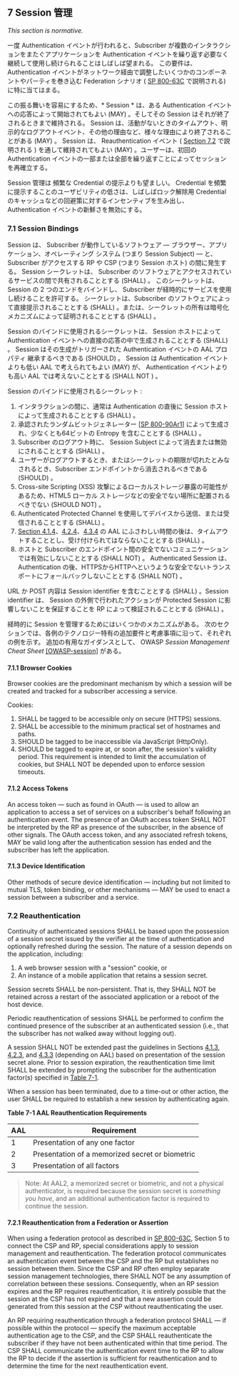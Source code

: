 <a name="sec7"></a>

## 7 Session 管理

_This section is normative._

一度 Authentication イベントが行われると、Subscriber が複数のインタラクションをまたぐアプリケーションを Authentication イベントを繰り返す必要なく継続して使用し続けられることはしばしば望まれる。 この要件は、 Authentication イベントがネットワーク経由で調整したいくつかのコンポーネントやパーティを巻き込む Federation シナリオ ( [SP 800-63C](sp800-63c.html) で説明される) に特に当てはまる。

<!-- Once an authentication event has taken place, it is often desirable to allow the subscriber to continue using the application across multiple subsequent interactions without requiring them to repeat the authentication event. This requirement is particularly true for federation scenarios — described in [SP 800-63C](sp800-63c.html) — where the authentication event necessarily involves several components and parties coordinating across a network. -->

この振る舞いを容易にするため、* Session * は、ある Authentication イベントへの応答によって開始されてもよい (MAY) 。そしてその Session はそれが終了されるときまで維持される。 Session は、活動がないときのタイムアウト、明示的なログアウトイベント、その他の理由など、様々な理由により終了されることがある (MAY) 。 Session は、 Reauthentication イベント ( [Section 7.2](#sessionreauthn) で説明される ) を通して維持されてもよい (MAY) 。ユーザーは、初回の Authentication イベントの一部または全部を繰り返すことによってセッションを再確立する。

<!-- To facilitate this behavior, a *session* MAY be started in response to an authentication event, and continue the session until such time that it is terminated. The session MAY be terminated for any number of reasons, including but not limited to an inactivity timeout, an explicit logout event, or other means. The session MAY be continued through a reauthentication event — described in [Section 7.2](#sessionreauthn) — wherein the user repeats some or all of the initial authentication event, thereby re-establishing the session. -->

Session 管理は 頻繁な Credential の提示よりも望ましい。 Credential を頻繁に提示することのユーザビリティの低さは、しばしばロック解除用 Credential のキャッシュなどの回避策に対するインセンティブを生み出し、 Authentication イベントの新鮮さを無効にする。

<!-- Session management is preferable over continual presentation of credentials as the poor usability of continual presentation often creates incentives for workarounds such as cached unlocking credentials, negating the freshness of the authentication event. -->

### 7.1 Session Bindings

Session は、 Subscriber が動作しているソフトウェア &mdash; ブラウザー、アプリケーション、オペレーティング システム (つまり Session Subject) &mdash; と、 Subscriber がアクセスする RP や CSP (つまり Session ホスト) の間に発生する。 Session シークレットは、 Subscriber のソフトウェアとアクセスされているサービスの間で共有されることとする (SHALL) 。 このシークレットは、Session の 2 つのエンドをバインドし、 Subscriber が経時的にサービスを使用し続けることを許可する。 シークレットは、Subscriber のソフトウェアによって直接提示されることとする (SHALL) 。または、シークレットの所有は暗号化メカニズムによって証明されることとする (SHALL) 。

<!-- A session occurs between the software that a subscriber is running &mdash; such as a browser, application, or operating system (i.e., the session subject) &mdash; and the RP or CSP that the subscriber is accessing (i.e., the session host). A session secret SHALL be shared between the subscriber's software and the service being accessed. This secret binds the two ends of the session, allowing the subscriber to continue using the service over time. The secret SHALL be presented directly by the subscriber's software or possession of the secret SHALL be proven using a cryptographic mechanism. -->

Session のバインドに使用されるシークレットは、 Session ホストによって Authentication イベントへの直接の応答の中で生成されることとする (SHALL) 。 Session はその生成がトリガーされた Authentication イベントの AAL プロパティ 継承するべきである (SHOULD) 。 Session は Authentication イベントよりも低い AAL で考えられてもよい (MAY) が、 Authentication イベントよりも高い AAL では考えないこととする (SHALL NOT ) 。

<!-- The secret used for session binding SHALL be generated by the session host in direct response to an authentication event. A session SHOULD inherit the AAL properties of the authentication event which triggered its creation. A session MAY be considered at a lower AAL than the authentication event but SHALL NOT be considered at a higher AAL than the authentication event. -->

Session のバインドに使用されるシークレット :

<!-- Secrets used for session binding: -->

1. インタラクションの間に、通常は Authentication の直後に Session ホストによって生成されることとする (SHALL) 。
2. 承認されたランダムビットジェネレーター [[SP 800-90Ar1]](#SP800-90Ar1) によって生成され、少なくとも64ビットの Entropy を含むこととする (SHALL) 。
3. Subscriber のログアウト時に、 Session Subject によって消去または無効にされることとする (SHALL) 。
4. ユーザーがログアウトするとき、またはシークレットの期限が切れたとみなされるとき、Subscriber エンドポイントから消去されるべきである (SHOULD) 。
5. Cross-site Scripting (XSS) 攻撃によるローカルストレージ暴露の可能性があるため、HTML5 ローカル ストレージなどの安全でない場所に配置されるべきでない (SHOULD NOT) 。
6. Authenticated Protected Channel を使用してデバイスから送信、または受信されることとする (SHALL) 。
7. [Section 4.1.4](#aal1reauth)、[4.2.4](#aal2reauth)、[4.3.4](#aal3reauth) の AAL にふさわしい時間の後は、タイムアウトすることとし、受け付けられてはならないこととする (SHALL) 。
8. ホストと Subscriber のエンドポイント間の安全でないコミュニケーションでは有効にしないこととする (SHALL NOT) 。 Authenticated Session は、Authentication の後、HTTPSからHTTPへというような安全でないトランスポートにフォールバックしないこととする (SHALL NOT) 。

<!-- 1. SHALL be generated by the session host during an interaction, typically immediately following authentication.
2. SHALL be generated by an approved random bit generator [[SP 800-90Ar1]](#SP800-90Ar1) and contain at least 64 bits of entropy.
3. SHALL be erased or invalidated by the session subject when the subscriber logs out.
4. SHOULD be erased on the subscriber endpoint when the user logs out or when the secret is deemed to have expired.
5. SHOULD NOT be placed in insecure locations such as HTML5 Local Storage due to the potential exposure of local storage to cross-site scripting (XSS) attacks.
6. SHALL be sent to and received from the device using an authenticated protected channel.
7. SHALL time out and not be accepted after the times specified in [Sections 4.1.4](#aal1reauth), [4.2.4](#aal2reauth), and [4.3.4](#aal3reauth), as appropriate for the AAL.
8. SHALL NOT be available to insecure communications between the host and subscriber's endpoint. Authenticated sessions SHALL NOT fall back to an insecure transport, such as from https to http, following authentication. -->

URL か POST 内容は Session identifier を含むこととする (SHALL) 。Session identifier は、 Session の外側で行われたアクションが Protected Session に影響しないことを保証することを RP によって検証されることとする (SHALL) 。

<!-- URLs or POST content SHALL contain a session identifier that SHALL be verified by the RP to ensure that actions taken outside the session do not affect the protected session. -->

経時的に Session を管理するためにはいくつかのメカニズムがある。 次のセクションでは、各例のテクノロジー特有の追加要件と考慮事項に沿って、それぞれの例を示す。 追加の有用なガイダンスとして、 OWASP *Session Management Cheat Sheet* [[OWASP-session]](#OWASP-session) がある。

<!-- There are several mechanisms for managing a session over time. The following sections give different examples along with additional requirements and considerations particular to each example technology. Additional informative guidance is available in the OWASP *Session Management Cheat Sheet* [[OWASP-session]](#OWASP-session). -->

#### 7.1.1 Browser Cookies

Browser cookies are the predominant mechanism by which a session will be created and tracked for a subscriber accessing a service.

Cookies:

1. SHALL be tagged to be accessible only on secure (HTTPS) sessions.
2. SHALL be accessible to the minimum practical set of hostnames and paths.
3. SHOULD be tagged to be inaccessible via JavaScript (HttpOnly).
4. SHOULD be tagged to expire at, or soon after, the session's validity period. This requirement is intended to limit the accumulation of cookies, but SHALL NOT be depended upon to enforce session timeouts.

#### 7.1.2 Access Tokens

An access token — such as found in OAuth — is used to allow an application to access a set of services on a subscriber's behalf following an authentication event. The presence of an OAuth access token SHALL NOT be interpreted by the RP as presence of the subscriber, in the absence of other signals. The OAuth access token, and any associated refresh tokens, MAY be valid long after the authentication session has ended and the subscriber has left the application.

#### 7.1.3 Device Identification

Other methods of secure device identification &mdash; including but not limited to mutual TLS, token binding, or other mechanisms &mdash; MAY be used to enact a session between a subscriber and a service.

### 7.2 <a name="sessionreauthn"></a>Reauthentication

Continuity of authenticated sessions SHALL be based upon the possession of a session secret issued by the verifier at the time of authentication and optionally refreshed during the session. The nature of a session depends on the application, including:

1. A web browser session with a "session" cookie, or
2. An instance of a mobile application that retains a session secret.

Session secrets SHALL be non-persistent. That is, they SHALL NOT be retained across a restart of the associated application or a reboot of the host device.

Periodic reauthentication of sessions SHALL be performed to confirm the continued presence of the subscriber at an authenticated session (i.e., that the subscriber has not walked away without logging out).

A session SHALL NOT be extended past the guidelines in Sections [4.1.3](#aal1reauth), [4.2.3](#aal2reauth), and [4.3.3](#aal3reauth) (depending on AAL) based on presentation of the session secret alone. Prior to session expiration, the reauthentication time limit SHALL be extended by prompting the subscriber for the authentication factor(s) specified in [Table 7-1](#63bSec7-Table1).

When a session has been terminated, due to a time-out or other action, the user SHALL be required to establish a new session by authenticating again.

<a name="63bSec7-Table1"></a>

<div class="text-center">
  <p>
    <strong>Table 7-1 AAL Reauthentication Requirements</strong>
  </p>
</div>

| AAL | Requirement                                     |
| --- | ----------------------------------------------- |
| 1   | Presentation of any one factor                  |
| 2   | Presentation of a memorized secret or biometric |
| 3   | Presentation of all factors                     |

> Note: At AAL2, a memorized secret or biometric, and not a physical authenticator, is required because the session secret is *something you have*, and an additional authentication factor is required to continue the session.

#### 7.2.1 Reauthentication from a Federation or Assertion

When using a federation protocol as described in [SP 800-63C](sp800-63c.html), Section 5 to connect the CSP and RP, special considerations apply to session management and reauthentication. The federation protocol communicates an authentication event between the CSP and the RP but establishes no session between them. Since the CSP and RP often employ separate session management technologies, there SHALL NOT be any assumption of correlation between these sessions. Consequently, when an RP session expires and the RP requires reauthentication, it is entirely possible that the session at the CSP has not expired and that a new assertion could be generated from this session at the CSP without reauthenticating the user.

An RP requiring reauthentication through a federation protocol SHALL — if possible within the protocol — specify the maximum acceptable authentication age to the CSP, and the CSP SHALL reauthenticate the subscriber if they have not been authenticated within that time period. The CSP SHALL communicate the authentication event time to the RP to allow the RP to decide if the assertion is sufficient for reauthentication and to determine the time for the next reauthentication event.
